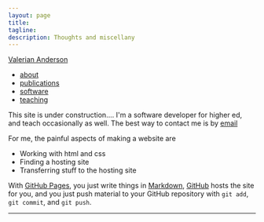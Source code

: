```yaml
---
layout: page
title: 
tagline: 
description: Thoughts and miscellany
---
```


<div class="navbar">
    <div class="navbar-inner">
	<div class="container-narrow">
	    <a class="brand" href="/">Valerian Anderson</a>
            <ul class="nav">
		<li><a href="/pages/about.html">about</a></li>
		<li><a href="/pages/pubs.html">publications</a></li>
		<li><a href="/pages/software.html">software</a></li>
		<li><a href="/pages/teaching.html">teaching</a></li>
	    </ul>
	</div>
    </div>
</div>

This site is under construction.... I'm a software developer for higher ed, and teach occasionally as well.
The best way to contact me is by [email](mailto:valeriananderson@gmail.com)

For me, the painful aspects of making a website are

*  Working with html and css
*  Finding a hosting site
*  Transferring stuff to the hosting site

With [GitHub Pages](http://pages.github.com), you just write things in
[Markdown](https://daringfireball.net/projects/markdown/),
[GitHub](http://github.com) hosts the site for you, and you just push
material to your GitHub repository with `git add`, `git commit`, and
`git push`.

---


